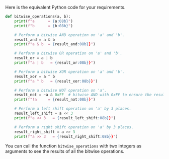 Here is the equivalent Python code for your requirements.

```python
def bitwise_operations(a, b):
    print(f"a      = {a:08b}")
    print(f"b      = {b:08b}")

    # Perform a bitwise AND operation on 'a' and 'b'.
    result_and = a & b
    print(f"a & b  = {result_and:08b}}")

    # Perform a bitwise OR operation on 'a' and 'b'.
    result_or = a | b
    print(f"a | b   = {result_or:08b}}")

    # Perform a bitwise XOR operation on 'a' and 'b'.
    result_xor = a ^ b
    print(f"a ^ b   = {result_xor:08b}}")

    # Perform a bitwise NOT operation on 'a'.
    result_not = ~a & 0xFF  # bitwise AND with 0xFF to ensure the result is an unsigned byte (0-255))
    print(f"!a     = {result_not:08b}}")

    # Perform a left shift operation on 'a' by 3 places.
    result_left_shift = a << 3
    print(f"a << 3   = {result_left_shift:08b}}")

    # Perform a right shift operation on 'a' by 3 places.
    result_right_shift = a >> 3
    print(f"a >> 3   = {result_right_shift:08b}}")
```

You can call the function `bitwise_operations` with two integers as arguments to see the results of all the bitwise operations.
